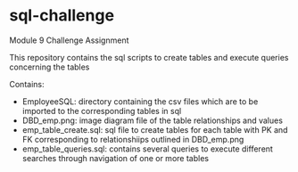 # sql-challenge
Module 9 Challenge Assignment

This repository contains the sql scripts to create tables and execute queries concerning the tables

Contains:
  - EmployeeSQL: directory containing the csv files which are to be imported to the corresponding tables in sql
  - DBD_emp.png: image diagram file of the table relationships and values
  - emp_table_create.sql: sql file to create tables for each table with PK and FK corresponding to relationshiips outlined in DBD_emp.png
  - emp_table_queries.sql: contains several queries to execute different searches through navigation of one or more tables

